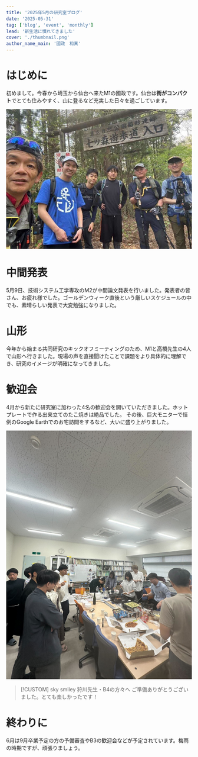 ```yaml
---
title: '2025年5月の研究室ブログ'
date: '2025-05-31'
tag: ['blog', 'event', 'monthly']
lead: '新生活に慣れてきました'
cover: './thumbnail.png'
author_name_main: '國政　和真'
---
```

# はじめに
初めまして。今春から埼玉から仙台へ来たM1の國政です。仙台は**街がコンパクト**でとても住みやすく、山に登るなど充実した日々を過ごしています。

![](./1.jpg)

# 中間発表 
5月9日、技術システム工学専攻のM2が中間論文発表を行いました。発表者の皆さん、お疲れ様でした。ゴールデンウィーク直後という厳しいスケジュールの中でも、素晴らしい発表で大変勉強になりました。

# 山形 
今年から始まる共同研究のキックオフミーティングのため、M1と高橋先生の4人で山形へ行きました。現場の声を直接聞けたことで課題をより具体的に理解でき、研究のイメージが明確になってきました。

# 歓迎会 
4月から新たに研究室に加わった4名の歓迎会を開いていただきました。ホットプレートで作る出来立てのたこ焼きは絶品でした。 その後、巨大モニターで恒例のGoogle Earthでのお宅訪問をするなど、大いに盛り上がりました。

![](./2.jpg)

> [!CUSTOM] sky smiley 狩川先生・B4の方々へ
> ご準備ありがとうございました。とても楽しかったです！

# 終わりに 
6月は9月卒業予定の方の予備審査やB3の歓迎会などが予定されています。梅雨の時期ですが、頑張りましょう。
